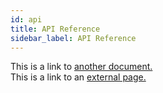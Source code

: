 ```yaml
---
id: api
title: API Reference
sidebar_label: API Reference
---
```


This is a link to [another document.](doc3.md)  
This is a link to an [external page.](http://www.example.com)
